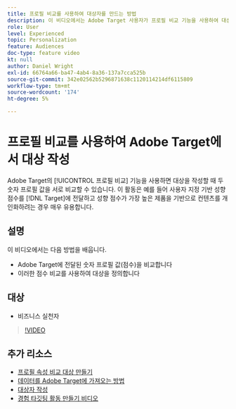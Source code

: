 ```yaml
---
title: 프로필 비교를 사용하여 대상자를 만드는 방법
description: 이 비디오에서는 Adobe Target 사용자가 프로필 비교 기능을 사용하여 대상을 작성할 때 두 숫자 프로필 값을 서로 비교하는 방법을 보여줍니다.
role: User
level: Experienced
topic: Personalization
feature: Audiences
doc-type: feature video
kt: null
author: Daniel Wright
exl-id: 66764a66-ba47-4ab4-8a36-137a7cca525b
source-git-commit: 342e02562b5296871638c1120114214df6115809
workflow-type: tm+mt
source-wordcount: '174'
ht-degree: 5%

---
```


# 프로필 비교를 사용하여 Adobe Target에서 대상 작성

Adobe Target의 [!UICONTROL 프로필 비교] 기능을 사용하면 대상을 작성할 때 두 숫자 프로필 값을 서로 비교할 수 있습니다. 이 활동은 예를 들어 사용자 지정 기반 성향 점수를 [!DNL Target]에 전달하고 성향 점수가 가장 높은 제품을 기반으로 컨텐츠를 개인화하려는 경우 매우 유용합니다.

## 설명

이 비디오에서는 다음 방법을 배웁니다.

* Adobe Target에 전달된 숫자 프로필 값(점수)을 비교합니다
* 이러한 점수 비교를 사용하여 대상을 정의합니다

## 대상

* 비즈니스 실천자

>[!VIDEO](https://video.tv.adobe.com/v/23218/?quality=12)

## 추가 리소스

* [프로필 속성 비교 대상 만들기](https://experienceleague.adobe.com/docs/target/using/audiences/create-audiences/creating-a-profile-attribute-comparison-audience.html?lang=en)
* [데이터를 Adobe Target에 가져오는 방법](https://experienceleague.adobe.com/docs/target/using/implement-target/before-implement/methods/methods-to-get-data-into-target.html?lang=en)
* [대상자 작성](https://experienceleague.adobe.com/docs/target/using/audiences/create-audiences/create-audience.html?lang=en)
* [경험 타깃팅 활동 만들기 비디오](../activities/create-experience-targeting-activities.md)

